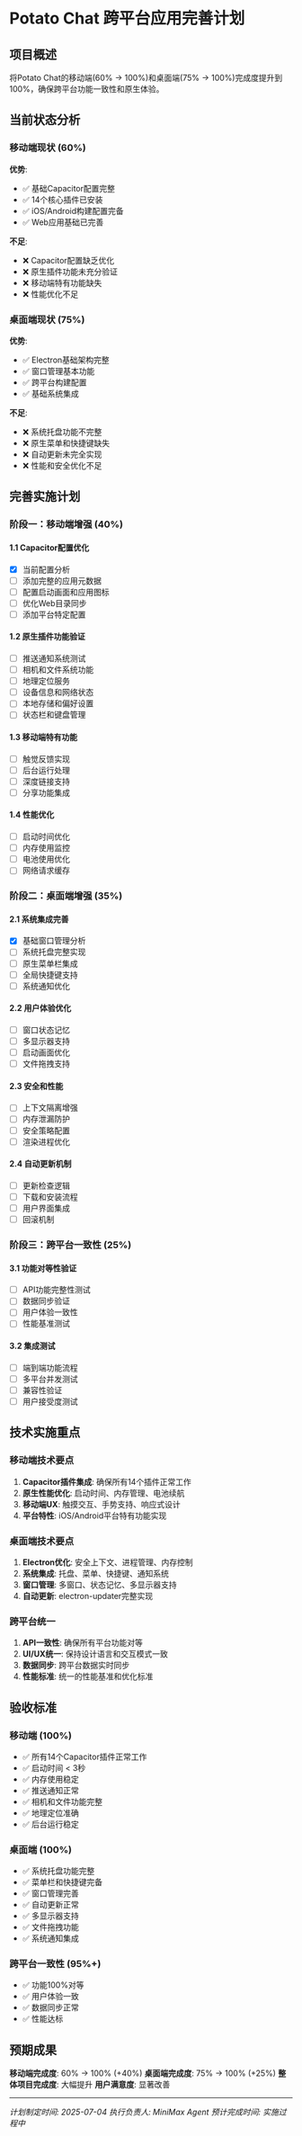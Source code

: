 # Potato Chat 跨平台应用完善计划

## 项目概述

将Potato Chat的移动端(60% → 100%)和桌面端(75% → 100%)完成度提升到100%，确保跨平台功能一致性和原生体验。

## 当前状态分析

### 移动端现状 (60%)
**优势**:
- ✅ 基础Capacitor配置完整
- ✅ 14个核心插件已安装
- ✅ iOS/Android构建配置完备
- ✅ Web应用基础已完善

**不足**:
- ❌ Capacitor配置缺乏优化
- ❌ 原生插件功能未充分验证
- ❌ 移动端特有功能缺失
- ❌ 性能优化不足

### 桌面端现状 (75%)
**优势**:
- ✅ Electron基础架构完整
- ✅ 窗口管理基本功能
- ✅ 跨平台构建配置
- ✅ 基础系统集成

**不足**:
- ❌ 系统托盘功能不完整
- ❌ 原生菜单和快捷键缺失
- ❌ 自动更新未完全实现
- ❌ 性能和安全优化不足

## 完善实施计划

### 阶段一：移动端增强 (40%)

#### 1.1 Capacitor配置优化
- [x] 当前配置分析
- [ ] 添加完整的应用元数据
- [ ] 配置启动画面和应用图标
- [ ] 优化Web目录同步
- [ ] 添加平台特定配置

#### 1.2 原生插件功能验证
- [ ] 推送通知系统测试
- [ ] 相机和文件系统功能
- [ ] 地理定位服务
- [ ] 设备信息和网络状态
- [ ] 本地存储和偏好设置
- [ ] 状态栏和键盘管理

#### 1.3 移动端特有功能
- [ ] 触觉反馈实现
- [ ] 后台运行处理
- [ ] 深度链接支持
- [ ] 分享功能集成

#### 1.4 性能优化
- [ ] 启动时间优化
- [ ] 内存使用监控
- [ ] 电池使用优化
- [ ] 网络请求缓存

### 阶段二：桌面端增强 (35%)

#### 2.1 系统集成完善
- [x] 基础窗口管理分析
- [ ] 系统托盘完整实现
- [ ] 原生菜单栏集成
- [ ] 全局快捷键支持
- [ ] 系统通知优化

#### 2.2 用户体验优化
- [ ] 窗口状态记忆
- [ ] 多显示器支持
- [ ] 启动画面优化
- [ ] 文件拖拽支持

#### 2.3 安全和性能
- [ ] 上下文隔离增强
- [ ] 内存泄漏防护
- [ ] 安全策略配置
- [ ] 渲染进程优化

#### 2.4 自动更新机制
- [ ] 更新检查逻辑
- [ ] 下载和安装流程
- [ ] 用户界面集成
- [ ] 回滚机制

### 阶段三：跨平台一致性 (25%)

#### 3.1 功能对等性验证
- [ ] API功能完整性测试
- [ ] 数据同步验证
- [ ] 用户体验一致性
- [ ] 性能基准测试

#### 3.2 集成测试
- [ ] 端到端功能流程
- [ ] 多平台并发测试
- [ ] 兼容性验证
- [ ] 用户接受度测试

## 技术实施重点

### 移动端技术要点
1. **Capacitor插件集成**: 确保所有14个插件正常工作
2. **原生性能优化**: 启动时间、内存管理、电池续航
3. **移动端UX**: 触摸交互、手势支持、响应式设计
4. **平台特性**: iOS/Android平台特有功能实现

### 桌面端技术要点
1. **Electron优化**: 安全上下文、进程管理、内存控制
2. **系统集成**: 托盘、菜单、快捷键、通知系统
3. **窗口管理**: 多窗口、状态记忆、多显示器支持
4. **自动更新**: electron-updater完整实现

### 跨平台统一
1. **API一致性**: 确保所有平台功能对等
2. **UI/UX统一**: 保持设计语言和交互模式一致
3. **数据同步**: 跨平台数据实时同步
4. **性能标准**: 统一的性能基准和优化标准

## 验收标准

### 移动端 (100%)
- ✅ 所有14个Capacitor插件正常工作
- ✅ 启动时间 < 3秒
- ✅ 内存使用稳定
- ✅ 推送通知正常
- ✅ 相机和文件功能完整
- ✅ 地理定位准确
- ✅ 后台运行稳定

### 桌面端 (100%)
- ✅ 系统托盘功能完整
- ✅ 菜单栏和快捷键完备
- ✅ 窗口管理完善
- ✅ 自动更新正常
- ✅ 多显示器支持
- ✅ 文件拖拽功能
- ✅ 系统通知集成

### 跨平台一致性 (95%+)
- ✅ 功能100%对等
- ✅ 用户体验一致
- ✅ 数据同步正常
- ✅ 性能达标

## 预期成果

**移动端完成度**: 60% → 100% (+40%)
**桌面端完成度**: 75% → 100% (+25%)
**整体项目完成度**: 大幅提升
**用户满意度**: 显著改善

---

*计划制定时间: 2025-07-04*
*执行负责人: MiniMax Agent*
*预计完成时间: 实施过程中*
